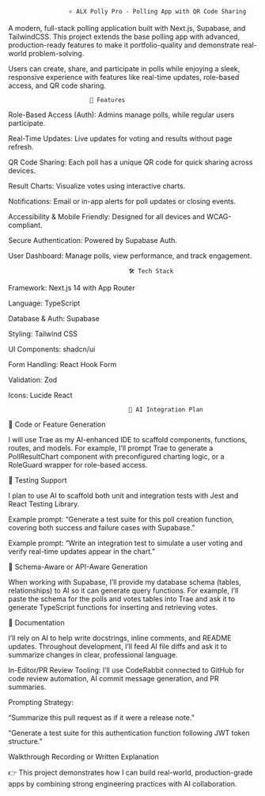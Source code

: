                      ⭐ ALX Polly Pro - Polling App with QR Code Sharing

A modern, full-stack polling application built with Next.js, Supabase, and TailwindCSS. This project extends the base polling app with advanced, production-ready features to make it portfolio-quality and demonstrate real-world problem-solving.

Users can create, share, and participate in polls while enjoying a sleek, responsive experience with features like real-time updates, role-based access, and QR code sharing.

                           🚀 Features

Role-Based Access (Auth): Admins manage polls, while regular users participate.

Real-Time Updates: Live updates for voting and results without page refresh.

QR Code Sharing: Each poll has a unique QR code for quick sharing across devices.

Result Charts: Visualize votes using interactive charts.

Notifications: Email or in-app alerts for poll updates or closing events.

Accessibility & Mobile Friendly: Designed for all devices and WCAG-compliant.

Secure Authentication: Powered by Supabase Auth.

User Dashboard: Manage polls, view performance, and track engagement.

                                      🛠️ Tech Stack

Framework: Next.js 14
 with App Router

Language: TypeScript

Database & Auth: Supabase

Styling: Tailwind CSS

UI Components: shadcn/ui

Form Handling: React Hook Form

Validation: Zod

Icons: Lucide React

                                      🤖 AI Integration Plan
																			
🧱 Code or Feature Generation

I will use Trae as my AI-enhanced IDE to scaffold components, functions, routes, and models. For example, I’ll prompt Trae to generate a PollResultChart component with preconfigured charting logic, or a RoleGuard wrapper for role-based access.

🧪 Testing Support

I plan to use AI to scaffold both unit and integration tests with Jest and React Testing Library.

Example prompt: “Generate a test suite for this poll creation function, covering both success and failure cases with Supabase.”

Example prompt: “Write an integration test to simulate a user voting and verify real-time updates appear in the chart.”

📡 Schema-Aware or API-Aware Generation

When working with Supabase, I’ll provide my database schema (tables, relationships) to AI so it can generate query functions. For example, I’ll paste the schema for the polls and votes tables into Trae and ask it to generate TypeScript functions for inserting and retrieving votes.

💬 Documentation

I’ll rely on AI to help write docstrings, inline comments, and README updates. Throughout development, I’ll feed AI file diffs and ask it to summarize changes in clear, professional language.

In-Editor/PR Review Tooling: I’ll use CodeRabbit connected to GitHub for code review automation, AI commit message generation, and PR summaries.

Prompting Strategy:

“Summarize this pull request as if it were a release note.”

“Generate a test suite for this authentication function following JWT token structure.”



Walkthrough Recording or Written Explanation

👉 This project demonstrates how I can build real-world, production-grade apps by combining strong engineering practices with AI collaboration.
